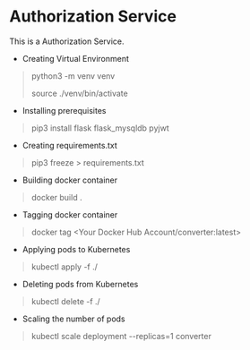 # Authorization Service
This is a Authorization Service.

* Creating Virtual Environment
> python3 -m venv venv
> 
> source ./venv/bin/activate

* Installing prerequisites
> pip3 install flask flask_mysqldb pyjwt

* Creating requirements.txt
> pip3 freeze > requirements.txt

* Building docker container
> docker build .

* Tagging docker container
> docker tag <Sha256 text for the built image> <Your Docker Hub Account/converter:latest>

* Applying pods to Kubernetes
> kubectl apply -f ./

* Deleting pods from Kubernetes
> kubectl delete -f ./

* Scaling the number of pods
> kubectl scale deployment --replicas=1 converter